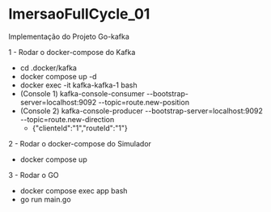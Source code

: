 # ImersaoFullCycle_01
Implementação do Projeto Go-kafka


1 - Rodar o docker-compose do Kafka
  * cd .docker/kafka
  * docker compose up -d
  * docker exec -it kafka-kafka-1 bash
  * (Console 1) kafka-console-consumer --bootstrap-server=localhost:9092 --topic=route.new-position
  * (Console 2) kafka-console-producer --bootstrap-server=localhost:9092 --topic=route.new-direction
    - {"clienteId":"1","routeId":"1"}
  
2 - Rodar o docker-compose do Simulador
  * docker compose up
  
3 - Rodar o GO
  * docker compose exec app bash
  * go run main.go
